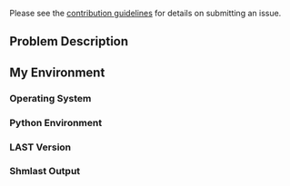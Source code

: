 Please see the [contribution guidelines](CONTRIBUTING.md) for details on submitting an issue.

## Problem Description

## My Environment

### Operating System

### Python Environment

### LAST Version

### Shmlast Output
